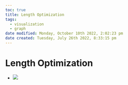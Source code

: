 ```yaml
---
toc: true
title: Length Optimization
tags:
  - visualization
  - graph
date modified: Monday, October 10th 2022, 2:02:23 pm
date created: Tuesday, July 26th 2022, 8:33:15 pm
---
```


# Length Optimization
- ![](../images/Pasted%20image%2020220418123246.png)



